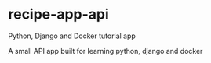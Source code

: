 # recipe-app-api
Python, Django and Docker tutorial app

A small API app built for learning python, django and docker
